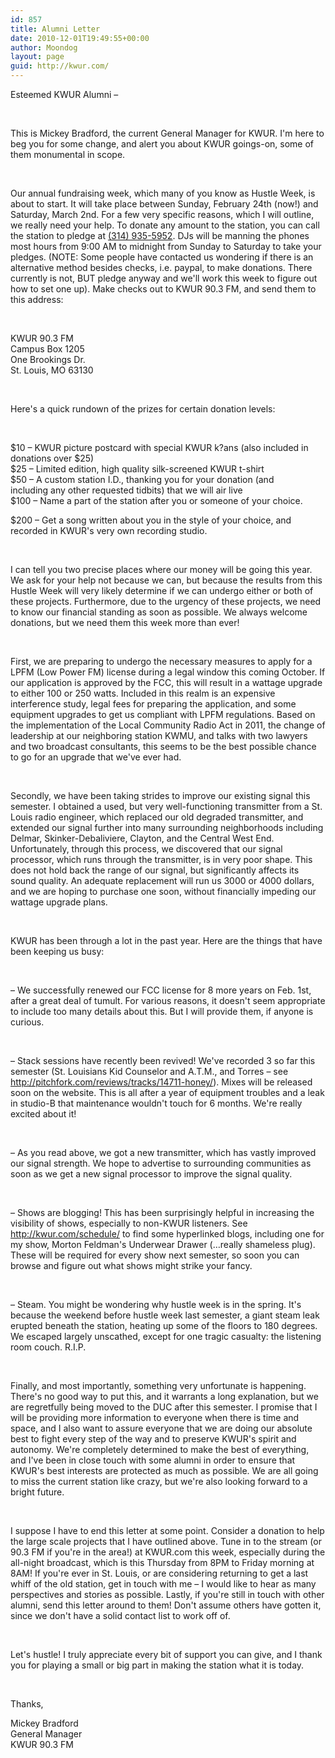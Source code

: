 ```yaml
---
id: 857
title: Alumni Letter
date: 2010-12-01T19:49:55+00:00
author: Moondog
layout: page
guid: http://kwur.com/
---
```

<div class="pf-content">
  <p>
    Esteemed KWUR Alumni &#8211;
  </p>
  
  <p>
    &nbsp;
  </p>
  
  <p>
    This is Mickey Bradford, the current General Manager for KWUR. I'm here to beg you for some change, and alert you about KWUR goings-on, some of them monumental in scope.
  </p>
  
  <p>
    &nbsp;
  </p>
  
  <p>
    Our annual fundraising week, which many of you know as Hustle Week, is about to start. It will take place between Sunday, February 24th (now!) and Saturday, March 2nd. For a few very specific reasons, which I will outline, we really need your help. To donate any amount to the station, you can call the station to pledge at <a href="tel:%28314%29%20935-5952" value="+13149355952">(314) 935-5952</a>. DJs will be manning the phones most hours from 9:00 AM to midnight from Sunday to Saturday to take your pledges. (NOTE: Some people have contacted us wondering if there is an alternative method besides checks, i.e. paypal, to make donations. There currently is not, BUT pledge anyway and we'll work this week to figure out how to set one up). Make checks out to KWUR 90.3 FM, and send them to this address:
  </p>
  
  <p>
    &nbsp;
  </p>
  
  <p>
    KWUR 90.3 FM<br /> Campus Box 1205<br /> One Brookings Dr.<br /> St. Louis, MO 63130
  </p>
  
  <p>
    &nbsp;
  </p>
  
  <p>
    Here's a quick rundown of the prizes for certain donation levels:
  </p>
  
  <p>
    &nbsp;
  </p>
  
  <p>
    $10 &#8211; KWUR picture postcard with special KWUR k?ans (also included in<br /> donations over $25)<br /> $25 &#8211; Limited edition, high quality silk-screened KWUR t-shirt<br /> $50 &#8211; A custom station I.D., thanking you for your donation (and<br /> including any other requested tidbits) that we will air live<br /> $100 &#8211; Name a part of the station after you or someone of your choice.
  </p>
  
  <p>
    $200 &#8211; Get a song written about you in the style of your choice, and recorded in KWUR's very own recording studio.
  </p>
  
  <p>
    &nbsp;
  </p>
  
  <p>
    I can tell you two precise places where our money will be going this year. We ask for your help not because we can, but because the results from this Hustle Week will very likely determine if we can undergo either or both of these projects. Furthermore, due to the urgency of these projects, we need to know our financial standing as soon as possible. We always welcome donations, but we need them this week more than ever!
  </p>
  
  <p>
    &nbsp;
  </p>
  
  <p>
    First, we are preparing to undergo the necessary measures to apply for a LPFM (Low Power FM) license during a legal window this coming October. If our application is approved by the FCC, this will result in a wattage upgrade to either 100 or 250 watts. Included in this realm is an expensive interference study, legal fees for preparing the application, and some equipment upgrades to get us compliant with LPFM regulations. Based on the implementation of the Local Community Radio Act in 2011, the change of leadership at our neighboring station KWMU, and talks with two lawyers and two broadcast consultants, this seems to be the best possible chance to go for an upgrade that we've ever had.
  </p>
  
  <p>
    &nbsp;
  </p>
  
  <p>
    Secondly, we have been taking strides to improve our existing signal this semester. I obtained a used, but very well-functioning transmitter from a St. Louis radio engineer, which replaced our old degraded transmitter, and extended our signal further into many surrounding neighborhoods including Delmar, Skinker-Debaliviere, Clayton, and the Central West End. Unfortunately, through this process, we discovered that our signal processor, which runs through the transmitter, is in very poor shape. This does not hold back the range of our signal, but significantly affects its sound quality. An adequate replacement will run us 3000 or 4000 dollars, and we are hoping to purchase one soon, without financially impeding our wattage upgrade plans.
  </p>
  
  <p>
    &nbsp;
  </p>
  
  <p>
    KWUR has been through a lot in the past year. Here are the things that have been keeping us busy:
  </p>
  
  <p>
    &nbsp;
  </p>
  
  <p>
    &#8211; We successfully renewed our FCC license for 8 more years on Feb. 1st, after a great deal of tumult. For various reasons, it doesn't seem appropriate to include too many details about this. But I will provide them, if anyone is curious.
  </p>
  
  <p>
    &nbsp;
  </p>
  
  <p>
    &#8211; Stack sessions have recently been revived! We've recorded 3 so far this semester (St. Louisians Kid Counselor and A.T.M., and Torres &#8211; see <a href="http://pitchfork.com/reviews/tracks/14711-honey/" target="_blank">http://pitchfork.com/reviews/<wbr />tracks/14711-honey/</a>). Mixes will be released soon on the website. This is all after a year of equipment troubles and a leak in studio-B that maintenance wouldn't touch for 6 months. We're really excited about it!
  </p>
  
  <p>
    &nbsp;
  </p>
  
  <p>
    &#8211; As you read above, we got a new transmitter, which has vastly improved our signal strength. We hope to advertise to surrounding communities as soon as we get a new signal processor to improve the signal quality.
  </p>
  
  <p>
    &nbsp;
  </p>
  
  <p>
    &#8211; Shows are blogging! This has been surprisingly helpful in increasing the visibility of shows, especially to non-KWUR listeners. See<a href="http://kwur.com/schedule/" target="_blank"> http://kwur.com/schedule/</a> to find some hyperlinked blogs, including one for my show, Morton Feldman's Underwear Drawer (&#8230;really shameless plug). These will be required for every show next semester, so soon you can browse and figure out what shows might strike your fancy.
  </p>
  
  <p>
    &nbsp;
  </p>
  
  <p>
    &#8211; Steam. You might be wondering why hustle week is in the spring. It's because the weekend before hustle week last semester, a giant steam leak erupted beneath the station, heating up some of the floors to 180 degrees. We escaped largely unscathed, except for one tragic casualty: the listening room couch. R.I.P.
  </p>
  
  <p>
    &nbsp;
  </p>
  
  <p>
    Finally, and most importantly, something very unfortunate is happening. There's no good way to put this, and it warrants a long explanation, but we are regretfully being moved to the DUC after this semester. I promise that I will be providing more information to everyone when there is time and space, and I also want to assure everyone that we are doing our absolute best to fight every step of the way and to preserve KWUR's spirit and autonomy. We're completely determined to make the best of everything, and I've been in close touch with some alumni in order to ensure that KWUR's best interests are protected as much as possible. We are all going to miss the current station like crazy, but we're also looking forward to a bright future.
  </p>
  
  <p>
    &nbsp;
  </p>
  
  <p>
    I suppose I have to end this letter at some point. Consider a donation to help the large scale projects that I have outlined above. Tune in to the stream (or 90.3 FM if you're in the area!) at KWUR.com this week, especially during the all-night broadcast, which is this Thursday from 8PM to Friday morning at 8AM! If you're ever in St. Louis, or are considering returning to get a last whiff of the old station, get in touch with me &#8211; I would like to hear as many perspectives and stories as possible. Lastly, if you're still in touch with other alumni, send this letter around to them! Don't assume others have gotten it, since we don't have a solid contact list to work off of.
  </p>
  
  <p>
    &nbsp;
  </p>
  
  <p>
    Let's hustle! I truly appreciate every bit of support you can give, and I thank you for playing a small or big part in making the station what it is today.
  </p>
  
  <p>
    &nbsp;
  </p>
  
  <p>
    Thanks,
  </p>
  
  <p>
    Mickey Bradford<br /> General Manager<br /> KWUR 90.3 FM
  </p>
</div>